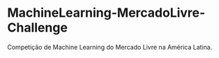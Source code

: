 # MachineLearning-MercadoLivre-Challenge
Competição de Machine Learning do Mercado Livre na América Latina.
